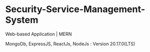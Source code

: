 # Security-Service-Management-System

Web-based Application | MERN

MongoDb,
ExpressJS,
ReactJs,
NodeJs : Version 20.17.0(LTS)
